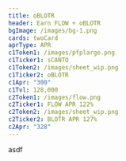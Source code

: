 ```yaml
---
title: oBLOTR
header: Earn FLOW + oBLOTR
bgImage: /images/bg-1.png
cards: twoCard
aprType: APR
c1Token1: /images/pfplarge.png
c1Ticker1: sCANTO
c1Token2: /images/sheet_wip.png
c1Ticker2: oBLOTR
c1Apr: "300"
c1Tvl: 128,000
c2Token1: /images/flow.png
c2Ticker1: FLOW APR 122%
c2Token2: /images/sheet_wip.png
c2Ticker2: BLOTR APR 127%
c2Apr: "328"
---
```

a﻿sdf